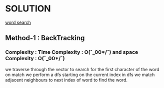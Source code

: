 # SOLUTION

[word search](https://leetcode.com/problems/word-search/)

## Method-1 : BackTracking

### Complexity : Time Complexity : O(¯_00*/¯) and space Complexity : O(¯_00*/¯)

we traverse through the vector to search for the first character of the word on match we perform a dfs starting on the current index
in dfs we match adjacent neighbours to next index of word to find the word.
